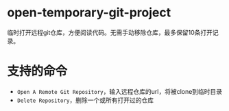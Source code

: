 # open-temporary-git-project

临时打开远程git仓库，方便阅读代码。无需手动移除仓库，最多保留10条打开记录。  

# 支持的命令
* `Open A Remote Git Repository`，输入远程仓库的url，将被clone到临时目录  
* `Delete Repository`，删除一个或所有打开过的仓库  
